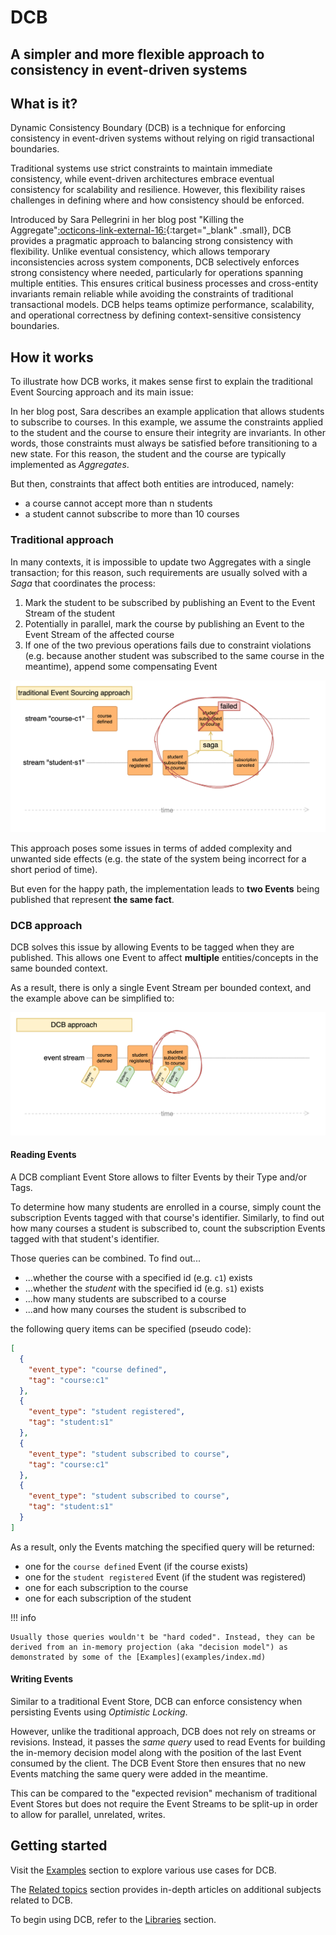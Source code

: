 <div class="hero-teaser">
    <h1 class="hero-headline">DCB</h1>
    <h2 class="hero-claim">A simpler and more flexible approach to consistency in event-driven systems</h2>
</div>

## What is it?

Dynamic Consistency Boundary (DCB) is a technique for enforcing consistency in event-driven systems without relying on rigid transactional boundaries.

Traditional systems use strict constraints to maintain immediate consistency, while event-driven architectures embrace eventual consistency for scalability and resilience. However, this flexibility raises challenges in defining where and how consistency should be enforced.

Introduced by Sara Pellegrini in her blog post "Killing the Aggregate"[:octicons-link-external-16:](https://sara.event-thinking.io/2023/04/kill-aggregate-chapter-1-I-am-here-to-kill-the-aggregate.html){:target="_blank" .small}, DCB provides a pragmatic approach to balancing strong consistency with flexibility. Unlike eventual consistency, which allows temporary inconsistencies across system components, DCB selectively enforces strong consistency where needed, particularly for operations spanning multiple entities. This ensures critical business processes and cross-entity invariants remain reliable while avoiding the constraints of traditional transactional models. DCB helps teams optimize performance, scalability, and operational correctness by defining context-sensitive consistency boundaries.

## How it works

To illustrate how DCB works, it makes sense first to explain the traditional Event Sourcing approach and its main issue:

In her blog post, Sara describes an example application that allows students to subscribe to courses.
In this example, we assume the constraints applied to the student and the course to ensure their integrity are invariants. In other words, those constraints must always be satisfied before transitioning to a new state. For this reason, the student and the course are typically implemented as <dfn title="Cluster of associated objects that we treat as a unit for the purpose of data changes (see related article)">Aggregates</dfn>.

But then, constraints that affect both entities are introduced, namely:

- a course cannot accept more than n students
- a student cannot subscribe to more than 10 courses

### Traditional approach
In many contexts, it is impossible to update two Aggregates with a single transaction; for this reason, such requirements are usually solved with a <dfn title="Coordinates a sequence of local transactions across multiple services, ensuring data consistency through compensating actions in case of failure">Saga</dfn> that coordinates the process:

1. Mark the student to be subscribed by publishing an Event to the Event Stream of the student
2. Potentially in parallel, mark the course by publishing an Event to the Event Stream of the affected course
3. If one of the two previous operations fails due to constraint violations (e.g. because another student was subscribed to the same course in the meantime), append some compensating Event 

![Traditional](assets/img/example_traditional.png)

This approach poses some issues in terms of added complexity and unwanted side effects (e.g. the state of the system being incorrect for a short period of time).

But even for the happy path, the implementation leads to **two Events** being published that represent **the same fact**.

### DCB approach

DCB solves this issue by allowing Events to be tagged when they are published.
This allows one Event to affect **multiple** entities/concepts in the same bounded context.

As a result, there is only a single Event Stream per bounded context, and the example above can be simplified to:

![Traditional](assets/img/example_dcb.png)

#### Reading Events

A DCB compliant Event Store allows to filter Events by their Type and/or Tags.

To determine how many students are enrolled in a course, simply count the subscription Events tagged with that course's identifier.
Similarly, to find out how many courses a student is subscribed to, count the subscription Events tagged with that student's identifier.

Those queries can be combined. To find out...

- ...whether the course with a specified id (e.g. `c1`) exists
- ...whether the _student_ with the specified id (e.g. `s1`) exists
- ...how many students are subscribed to a course
- ...and how many courses the student is subscribed to

the following query items can be specified (pseudo code):

```json
[
  {
    "event_type": "course defined",
    "tag": "course:c1"
  },
  {
    "event_type": "student registered",
    "tag": "student:s1"
  },
  {
    "event_type": "student subscribed to course",
    "tag": "course:c1"
  },
  {
    "event_type": "student subscribed to course",
    "tag": "student:s1"
  }
]
```

As a result, only the Events matching the specified query will be returned:

- one for the `course defined` Event (if the course exists)
- one for the `student registered` Event (if the student was registered)
- one for each subscription to the course
- one for each subscription of the student

!!! info

    Usually those queries wouldn't be "hard coded". Instead, they can be derived from an in-memory projection (aka "decision model") as demonstrated by some of the [Examples](examples/index.md)

#### Writing Events

Similar to a traditional Event Store, DCB can enforce consistency when persisting Events using <dfn title="Concurrency control mechanism that prevents conflicts by allowing multiple transactions to read and update data but checking for changes before committing. If another transaction has modified the data in the meantime, the update is rejected">Optimistic Locking</dfn>.

However, unlike the traditional approach, DCB does not rely on streams or revisions. Instead, it passes the *same query* used to read Events for building the in-memory decision model along with the position of the last Event consumed by the client. The DCB Event Store then ensures that no new Events matching the same query were added in the meantime.

This can be compared to the "expected revision" mechanism of traditional Event Stores but does not require the Event Streams to be split-up in order to allow for parallel, unrelated, writes.

## Getting started

Visit the [Examples](examples/index.md) section to explore various use cases for DCB.

The [Related topics](topics/index.md) section provides in-depth articles on additional subjects related to DCB.

To begin using DCB, refer to the [Libraries](resources/libraries.md) section.
